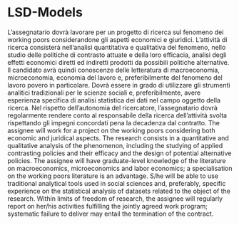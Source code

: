 # LSD-Models
L’assegnatario dovrà lavorare per un progetto di ricerca sul fenomeno dei working poors considerandone gli aspetti economici e giuridici. L’attività di ricerca consisterà nell’analisi quantitativa e qualitativa del fenomeno, nello studio delle politiche di contrasto attuate e della loro efficacia, analisi degli effetti economici diretti ed indiretti prodotti da possibili politiche alternative. Il candidato avrà quindi conoscenze delle letteratura di macroeconomia, microeconomia, economia del lavoro e, preferibilmente del fenomeno del lavoro povero in particolare. Dovrà essere in grado di utilizzare gli strumenti analitici tradizionali per le scienze sociali e, preferibilmente, avere esperienza specifica di analisi statistica dei dati nel campo oggetto della ricerca. Nel rispetto dell’autonomia del ricercatore, l’assegnatario dovrà regolarmente rendere conto al responsabile della ricerca dell’attività svolta rispettando gli impegni concordati pena la decadenza dal contratto.  The assignee will work for a project on the working poors considering both economic and juridical aspects. The research consists in a quantitative and qualitative analysis of the phenomenon, including the studying of applied contrasting policies and their efficacy and the design of potential alternative policies. The assignee will have graduate-level knowledge of the literature on macroeconomics, microeconomics and labor economics; a specialisation on the working poors literature is an advantage. S/he will be able to use traditional analytical tools used in social sciences and, preferably, specific experience on the statistical analysis of datasets related to the object of the research. Within limits of freedom of research, the assignee will regularly report on her/his activities fulfilling the jointly agreed work program; systematic failure to deliver may entail the termination of the contract. 
